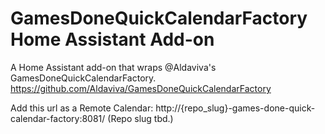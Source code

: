 # GamesDoneQuickCalendarFactory Home Assistant Add-on

A Home Assistant add-on that wraps @Aldaviva's GamesDoneQuickCalendarFactory.
https://github.com/Aldaviva/GamesDoneQuickCalendarFactory

Add this url as a Remote Calendar:
http://{repo_slug}-games-done-quick-calendar-factory:8081/
(Repo slug tbd.)
